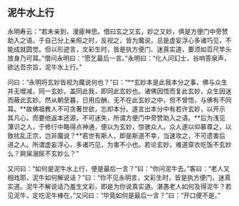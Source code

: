 ##  泥牛水上行

永明寿云：“若未亲到，漫疲神思。借曰玄之又玄，妙之又妙，俱是方便门中旁赞助入之语。于自己分上亲照之时，反视之，皆为魔说，总是虚妄浮心多诸巧见，不能成就圆觉。但以形迹言，文彩生时，皆是执方便门、迷真实道，要须如百尺竿头放身乃可耳。”僧问永明曰：“愿乞最后一言。”永明曰：“化人问幻士，谷响答泉声，欲达吾宗旨，泥牛水上行。”

问曰：“永明将玄妙皆视为魔说何也？”曰：“**玄妙本是此我本分之事，佛与众生并无增减，同一玄妙。盖同此我，即同此玄妙也。诸佛因悟而复此玄妙，众生因迷而蔽此玄妙。然从朝至暮，日用应酬，无不在此玄妙之中，但不曾悟，与佛有不同耳。**故佛祖教人不可贪著世欲，忘却本分。遂言出本分中有若许玄妙，以开示其凡心，而要他返本还源，不可迷失，所谓方便门中旁赞助入之语。**后为浅见薄识之人，于修行中略得点神通，便以为玄妙，惊骇众人。众人遂以仰慕尊之，以致扰乱正宗，岂非魔说？**若世有斯人，即是斯道不幸，当速攻之，不可遗害后进之人。所谓虚妄浮心，多诸巧见，为害不小也。若论玄妙，难道穿衣吃饭不玄妙么？屙屎溺尿不玄妙么？”

又问曰：“如何是泥牛水上行，便是最后一言？”曰：“你问泥牛去。”客曰：“老人又相戏耶，泥牛如何解说话？”曰：“你不见永明言，文彩生时，皆是执方便门，迷真实道。泥牛不解说话乃羞生文彩，即是为你说真实道。湛愚老人如何及得泥牛？若见泥牛，定吃泥牛棒在。”又问曰：“毕竟如何是最后一言？”曰：“开口便不是。”

